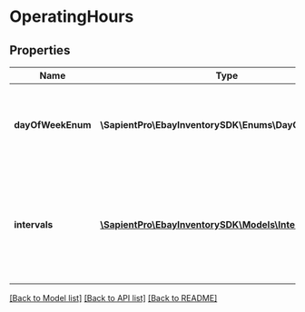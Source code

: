 # OperatingHours

## Properties
| Name              | Type                                                              | Description                                                                                                                                                                                                                                                                                                                                                                                                                                                                                                                                                                                  | Notes      |
|-------------------|-------------------------------------------------------------------|----------------------------------------------------------------------------------------------------------------------------------------------------------------------------------------------------------------------------------------------------------------------------------------------------------------------------------------------------------------------------------------------------------------------------------------------------------------------------------------------------------------------------------------------------------------------------------------------|------------|
| **dayOfWeekEnum** | **\SapientPro\EbayInventorySDK\Enums\DayOfWeekEnum**              | A &lt;strong&gt;dayOfWeekEnum&lt;/strong&gt; value is required for each day of the week that the store location has regular operating hours. &lt;br&gt;&lt;br&gt;This field is returned if operating hours are defined for the store location. For implementation help, refer to &lt;a href&#x3D;&#x27;https://developer.ebay.com/api-docs/sell/inventory/types/api:DayOfWeekEnum&#x27;&gt;eBay API documentation&lt;/a&gt;                                                                                                                                                                  | [optional] |
| **intervals**     | [**\SapientPro\EbayInventorySDK\Models\Interval[]**](Interval.md) | This container is used to define the opening and closing times of a store&#x27;s working day (defined in the &lt;strong&gt;dayOfWeekEnum&lt;/strong&gt; field). An &lt;strong&gt;intervals&lt;/strong&gt; container is needed for each day of the week that the store location is open. If a store location closes for lunch (or any other period during the day) and then reopens, multiple &lt;strong&gt;open&lt;/strong&gt; and &lt;strong&gt;close&lt;/strong&gt; pairs are needed &lt;br&gt;&lt;br&gt;This container is returned if operating hours are defined for the store location. | [optional] |

[[Back to Model list]](../../README.md#documentation-for-models) [[Back to API list]](../../README.md#documentation-for-api-endpoints) [[Back to README]](../../README.md)


